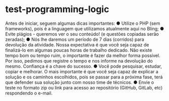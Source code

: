 # test-programming-logic


Antes de iniciar, seguem algumas dicas importantes:
● Utilize o PHP (sem frameworks), pois é a linguagem que utilizamos atualmente aqui no Bling;
● Evite plágios - queremos ver o seu conteúdo! (e questões copiadas serão zeradas);
● Nós lhe daremos um período de 7 dias (corridos) para devolução da atividade. Nossa
expectativa é que você seja capaz de finalizá-lo em algumas poucas horas de trabalho
dedicado. Não existe tempo bom ou tempo ruim, o importante é fazer da melhor forma
possível. Por isso, pedimos que registre o tempo e nos informe na devolução do mesmo.
Confiança é a chave do sucesso.
● Você pode pesquisar, estudar, copiar e melhorar. O mais importante é que você seja capaz de
explicar a solução e os caminhos escolhidos, pois se passar para a próxima fase, terá que
defender sua solução junto com nosso time de técnicos.
● Envie o teste no formato zip ou link para acesso ao repositório (GitHub, GitLab, etc)
respondendo o e-mail.
